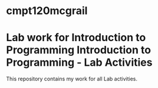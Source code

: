 # cmpt120mcgrail
Lab work for Introduction to Programming
Introduction to Programming - Lab Activities
=============================================
This repository contains my work for all Lab activities.